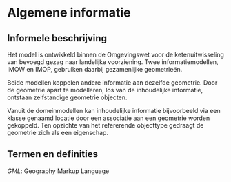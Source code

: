 # Algemene informatie

## Informele beschrijving

Het model is ontwikkeld binnen de Omgevingswet voor de ketenuitwisseling van
bevoegd gezag naar landelijke voorziening. Twee informatiemodellen, IMOW en
IMOP, gebruiken daarbij gezamenlijke geometrieën.

Beide modellen koppelen andere informatie aan dezelfde geometrie. Door de
geometrie apart te modelleren, los van de inhoudelijke informatie, ontstaan
zelfstandige geometrie objecten.

Vanuit de domeinmodellen kan inhoudelijke informatie bijvoorbeeld via een
klasse genaamd locatie door een associatie aan een geometrie worden gekoppeld. Ten
opzichte van het refererende objecttype gedraagt de geometrie zich als een
eigenschap.

## Termen en definities

<dfn>GML</dfn>: Geography Markup Language
